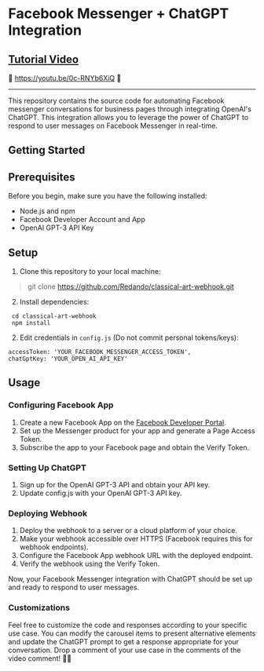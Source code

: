 # Facebook Messenger + ChatGPT Integration


## [Tutorial Video](https://www.example.com)
🎥 https://youtu.be/0c-RNYb6XiQ  🎥 

---
This repository contains the source code for automating Facebook messenger conversations for business pages through integrating OpenAI's ChatGPT. This integration allows you to leverage the power of ChatGPT to respond to user messages on Facebook Messenger in real-time.

## Getting Started
## Prerequisites

Before you begin, make sure you have the following installed:

- Node.js and npm
- Facebook Developer Account and App
- OpenAI GPT-3 API Key

## Setup
1. Clone this repository to your local machine:
> git clone https://github.com/Redando/classical-art-webhook.git

2. Install dependencies:
```
 cd classical-art-webhook
 npm install
 ```
2. Edit credentials in `config.js` (Do not commit personal tokens/keys):
```
accessToken: 'YOUR_FACEBOOK_MESSENGER_ACCESS_TOKEN',
chatGptKey: 'YOUR_OPEN_AI_API_KEY'
```

## Usage
### Configuring Facebook App
1. Create a new Facebook App on the [Facebook Developer Portal](https://developers.facebook.com/apps/).
2. Set up the Messenger product for your app and generate a Page Access Token.
3. Subscribe the app to your Facebook page and obtain the Verify Token.

### Setting Up ChatGPT
1. Sign up for the OpenAI GPT-3 API and obtain your API key.
2. Update config.js with your OpenAI GPT-3 API key.

### Deploying Webhook
1. Deploy the webhook to a server or a cloud platform of your choice.
2. Make your webhook accessible over HTTPS (Facebook requires this for webhook endpoints).
3. Configure the Facebook App webhook URL with the deployed endpoint.
4. Verify the webhook using the Verify Token.

Now, your Facebook Messenger integration with ChatGPT should be set up and ready to respond to user messages.

### Customizations

Feel free to customize the code and responses according to your specific use case. You can modify the carousel items to present alternative elements and update the ChatGPT prompt to get a response appropriate for your conversation. Drop a comment of your use case in the comments of the video comment! ✌🏽
